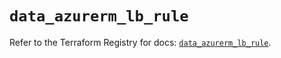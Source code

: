 # `data_azurerm_lb_rule`

Refer to the Terraform Registry for docs: [`data_azurerm_lb_rule`](https://registry.terraform.io/providers/hashicorp/azurerm/4.38.1/docs/data-sources/lb_rule).
